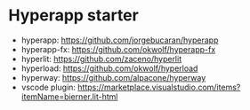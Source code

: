 # Hyperapp starter

- hyperapp: https://github.com/jorgebucaran/hyperapp
- hyperapp-fx: https://github.com/okwolf/hyperapp-fx
- hyperlit: https://github.com/zaceno/hyperlit
- hyperload: https://github.com/okwolf/hyperload
- hyperway: https://github.com/alpacone/hyperway
- vscode plugin: https://marketplace.visualstudio.com/items?itemName=bierner.lit-html

